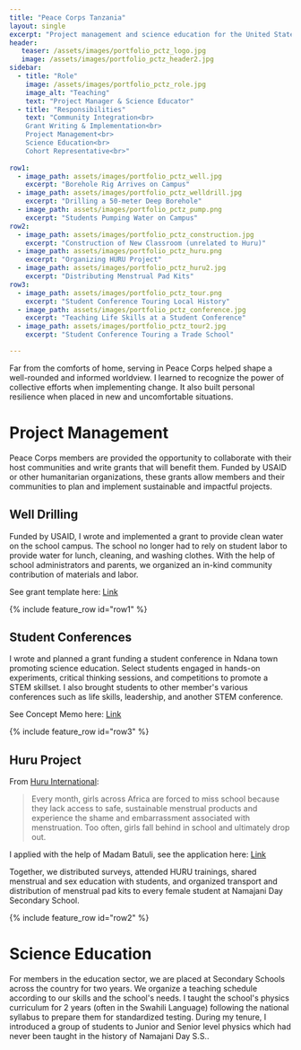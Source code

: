 ```yaml
---
title: "Peace Corps Tanzania"
layout: single
excerpt: "Project management and science education for the United States Peace Corps"
header:
   teaser: /assets/images/portfolio_pctz_logo.jpg
   image: /assets/images/portfolio_pctz_header2.jpg
sidebar:
  - title: "Role"
    image: /assets/images/portfolio_pctz_role.jpg
    image_alt: "Teaching"
    text: "Project Manager & Science Educator"
  - title: "Responsibilities"
    text: "Community Integration<br>
    Grant Writing & Implementation<br>
    Project Management<br>
    Science Education<br>
    Cohort Representative<br>"
    
row1:
  - image_path: assets/images/portfolio_pctz_well.jpg
    excerpt: "Borehole Rig Arrives on Campus"
  - image_path: assets/images/portfolio_pctz_welldrill.jpg
    excerpt: "Drilling a 50-meter Deep Borehole"
  - image_path: assets/images/portfolio_pctz_pump.png
    excerpt: "Students Pumping Water on Campus"
row2:
  - image_path: assets/images/portfolio_pctz_construction.jpg
    excerpt: "Construction of New Classroom (unrelated to Huru)"
  - image_path: assets/images/portfolio_pctz_huru.png
    excerpt: "Organizing HURU Project"
  - image_path: assets/images/portfolio_pctz_huru2.jpg
    excerpt: "Distributing Menstrual Pad Kits"
row3:
  - image_path: assets/images/portfolio_pctz_tour.png
    excerpt: "Student Conference Touring Local History"
  - image_path: assets/images/portfolio_pctz_conference.jpg
    excerpt: "Teaching Life Skills at a Student Conference"
  - image_path: assets/images/portfolio_pctz_tour2.jpg
    excerpt: "Student Conference Touring a Trade School"

---
```


Far from the comforts of home, serving in Peace Corps helped shape a well-rounded and informed worldview. I learned to recognize the power of collective efforts when implementing change. It also built personal resilience when placed in new and uncomfortable situations.

# Project Management

Peace Corps members are provided the opportunity to collaborate with their host communities and write grants that will benefit them. Funded by USAID or other humanitarian organizations, these grants allow members and their communities to plan and implement sustainable and impactful projects.

## Well Drilling

Funded by USAID, I wrote and implemented a grant to provide clean water on the school campus. The school no longer had to rely on student labor to provide water for lunch, cleaning, and washing clothes. With the help of school administrators and parents, we organized an in-kind community contribution of materials and labor.

See grant template here: [Link](https://drive.google.com/file/d/1h0CrHkQrbIzCY4GLJJV2nh-DOYJKQarl/view?usp=drive_link)

{% include feature_row id="row1" %}

## Student Conferences

I wrote and planned a grant funding a student conference in Ndana town promoting science education. Select students engaged in hands-on experiments, critical thinking sessions, and competitions to promote a STEM skillset. I also brought students to other member's various conferences such as life skills, leadership, and another STEM conference.

See Concept Memo here: [Link](https://docs.google.com/document/d/1IQsoZs2zMcKvb3729ZY4PBUdpq8bNgOe/edit?usp=sharing&ouid=101522129468829840944&rtpof=true&sd=true)

{% include feature_row id="row3" %}

## Huru Project

From [Huru International](https://www.huruinternational.org/):

> Every month, girls across Africa are forced to miss school because they lack access to safe, sustainable menstrual products and experience the shame and embarrassment associated with menstruation. Too often, girls fall behind in school and ultimately drop out.

I applied with the help of Madam Batuli, see the application here: [Link](https://docs.google.com/document/d/1sIj5cmGqJ5ndx5tQnPi7vkGtRnEfxDXX/edit?usp=sharing&ouid=101522129468829840944&rtpof=true&sd=true)

Together, we distributed surveys, attended HURU trainings, shared menstrual and sex education with students, and organized transport and distribution of menstrual pad kits to every female student at Namajani Day Secondary School.

{% include feature_row id="row2" %}

# Science Education

For members in the education sector, we are placed at Secondary Schools across the country for two years. We organize a teaching schedule according to our skills and the school's needs. I taught the school's physics curriculum for 2 years (often in the Swahili Language) following the national syllabus to prepare them for standardized testing. During my tenure, I introduced a group of students to Junior and Senior level physics which had never been taught in the history of Namajani Day S.S..
